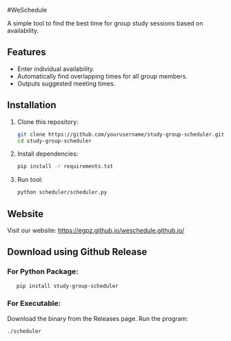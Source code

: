 #WeSchedule

A simple tool to find the best time for group study sessions based on availability.

## Features
- Enter individual availability.
- Automatically find overlapping times for all group members.
- Outputs suggested meeting times.

## Installation
1. Clone this repository:
   ```bash
   git clone https://github.com/yourusername/study-group-scheduler.git
   cd study-group-scheduler

2. Install dependencies:
   ```bash
   pip install -r requirements.txt

3. Run tool:
   ```bash
   python scheduler/scheduler.py

## Website
Visit our website:
https://egpz.github.io/weschedule.github.io/

## Download using Github Release

### For Python Package:


``` bash
   pip install study-group-scheduler
```

### For Executable:
Download the binary from the Releases page.
Run the program:
``` bash
./scheduler
